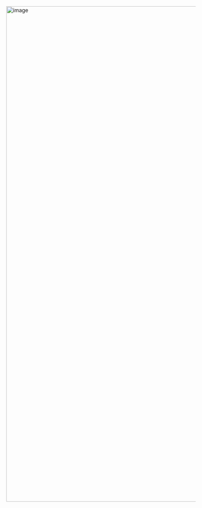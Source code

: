 <img width="1178" height="1314" alt="image" src="https://github.com/user-attachments/assets/215fc10b-1168-49c5-9cb1-e11245fa8faf" />
